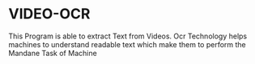 # VIDEO-OCR
This Program  is able to extract Text from Videos. Ocr Technology helps machines to understand readable text which make them to perform the Mandane Task of Machine
